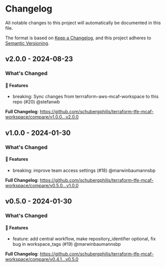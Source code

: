 # Changelog

All notable changes to this project will automatically be documented in this file.

The format is based on [Keep a Changelog](https://keepachangelog.com/en/1.0.0/),
and this project adheres to [Semantic Versioning](https://semver.org/spec/v2.0.0.html).

## v2.0.0 - 2024-08-23

### What's Changed

#### 🚀 Features

* breaking: Sync changes from terrraform-aws-mcaf-workspace to this repo (#20) @stefanwb

**Full Changelog**: https://github.com/schubergphilis/terraform-tfe-mcaf-workspace/compare/v1.0.0...v2.0.0

## v1.0.0 - 2024-01-30

### What's Changed

#### 🚀 Features

* breaking: improve team access settings (#18) @marwinbaumannsbp

**Full Changelog**: https://github.com/schubergphilis/terraform-tfe-mcaf-workspace/compare/v0.5.0...v1.0.0

## v0.5.0 - 2024-01-30

### What's Changed

#### 🚀 Features

* feature: add central workflow, make repository_identifier optional, fix bug in workspace_tags (#19) @marwinbaumannsbp

**Full Changelog**: https://github.com/schubergphilis/terraform-tfe-mcaf-workspace/compare/v0.4.1...v0.5.0

